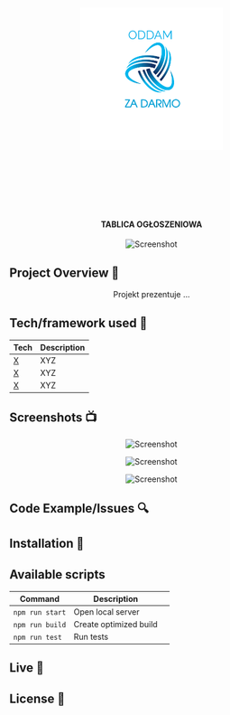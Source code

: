<h1 align="center">

<br>

<p align="center">
<img src="https://github.com/grochot-agh/final-project-kapibary/blob/main/img/logomaker.png" width = 50% height = 50% alt="Logo">
</p>

<br>

<br>

</h1>

<h4 align="center">TABLICA OGŁOSZENIOWA</h4>

<p align="center">
  <a >
    <img src=""
         alt="Screenshot">
  </a>
</p>

## Project Overview 🎉
<p align="center">
Projekt prezentuje ...
</p>

## Tech/framework used 🔧

| Tech                                                    | Description                              |
| ------------------------------------------------------- | ---------------------------------------- |
| [X](X)                           | XYZ   |
| [X](X)                           | XYZ   |
| [X](X)                           | XYZ   |


## Screenshots 📺

<p align="center">
    <img src="" alt="Screenshot">
</p>

<p align="center">
    <img src="" alt="Screenshot">
</p>

<p align="center">
    <img src="" alt="Screenshot">
</p>

## Code Example/Issues 🔍


## Installation 💾

## Available scripts

| Command                   | Description                   |     |
| ------------------------- | ----------------------------- | --- |
| `npm run start`           | Open local server             |     |
| `npm run build`           | Create optimized build        |     |
| `npm run test`            | Run tests                     |     |


## Live 📍

## License 🔱
